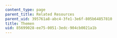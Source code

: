 ```yaml
---
content_type: page
parent_title: Related Resources
parent_uid: 395761a8-abc4-3fe1-3e6f-805b64857810
title: Themen
uid: 85699028-ee75-0051-3edc-904cb0021a1b
---
```

